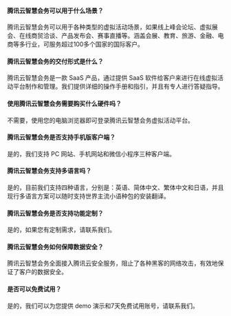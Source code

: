 #### 腾讯云智慧会务可以用于什么场景？

腾讯云智慧会务可以用于各种类型的虚拟活动场景，如果线上峰会论坛、虚拟展会、在线商贸洽谈、产品发布会、赛事直播等。涵盖会展、教育、旅游、金融、电商等多行业，可服务超过100多个国家的国际客户。

#### 腾讯云智慧会务的交付形式是什么？

腾讯云智慧会务是一款 SaaS 产品，通过提供 SaaS 软件给客户来进行在线虚拟活动平台制作和管理。我们提供详细的操作手册和指引，并且有专人进行答疑指导。

#### 使用腾讯云智慧会务需要购买什么硬件吗？

不需要，使用您的电脑浏览器即可登录腾讯云智慧会务虚拟活动平台。

#### 腾讯云智慧会务是否支持手机版客户端？

是的，我们支持 PC 网站、手机网站和微信小程序三种客户端。

#### 腾讯云智慧会务支持多语言吗？

是的，目前我们支持四种语言，分别是：英语、简体中文、繁体中文和日语，并且现行多语言方案可以随时支持世界主流小语种包的安装翻译。

#### 腾讯云智慧会务是否支持功能定制？

是的，如果您有定制需求，请联系我们。

#### 腾讯云智慧会务如何保障数据安全？

腾讯云智慧会务全面接入腾讯云安全服务，阻止了各种黑客的网络攻击，有效地保证了客户的数据安全。

#### 是否可以免费试用？

是的，我们可以为您提供 demo 演示和7天免费试用账号，请联系我们。
